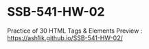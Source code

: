 # SSB-541-HW-02
Practice of 30 HTML Tags &amp; Elements
Preview : 
https://ash1ik.github.io/SSB-541-HW-02/
